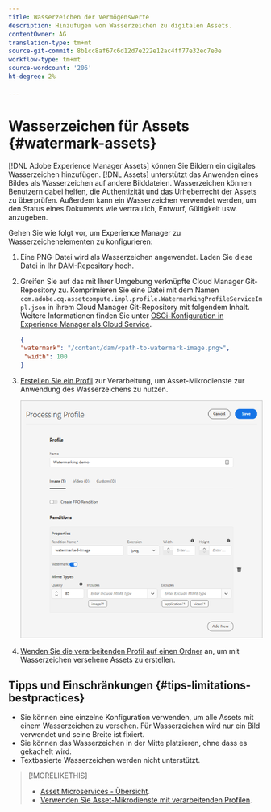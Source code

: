 ```yaml
---
title: Wasserzeichen der Vermögenswerte
description: Hinzufügen von Wasserzeichen zu digitalen Assets.
contentOwner: AG
translation-type: tm+mt
source-git-commit: 8b1cc8af67c6d12d7e222e12ac4ff77e32ec7e0e
workflow-type: tm+mt
source-wordcount: '206'
ht-degree: 2%

---
```



# Wasserzeichen für Assets {#watermark-assets}

[!DNL Adobe Experience Manager Assets] können Sie Bildern ein digitales Wasserzeichen hinzufügen. [!DNL Assets] unterstützt das Anwenden eines Bildes als Wasserzeichen auf andere Bilddateien. Wasserzeichen können Benutzern dabei helfen, die Authentizität und das Urheberrecht der Assets zu überprüfen. Außerdem kann ein Wasserzeichen verwendet werden, um den Status eines Dokuments wie vertraulich, Entwurf, Gültigkeit usw. anzugeben.

Gehen Sie wie folgt vor, um Experience Manager zu Wasserzeichenelementen zu konfigurieren:

1. Eine PNG-Datei wird als Wasserzeichen angewendet. Laden Sie diese Datei in Ihr DAM-Repository hoch.

1. Greifen Sie auf das mit Ihrer Umgebung verknüpfte Cloud Manager Git-Repository zu. Komprimieren Sie eine Datei mit dem Namen `com.adobe.cq.assetcompute.impl.profile.WatermarkingProfileServiceImpl.json` in ihrem Cloud Manager Git-Repository mit folgendem Inhalt. Weitere Informationen finden Sie unter [OSGi-Konfiguration in Experience Manager als Cloud Service](/help/implementing/deploying/configuring-osgi.md).

   ```json
   {
   "watermark": "/content/dam/<path-to-watermark-image.png>",
    "width": 100
   }
   ```

1. [Erstellen Sie ein Profil](/help/assets/asset-microservices-configure-and-use.md#create-custom-profile) zur Verarbeitung, um Asset-Mikrodienste zur Anwendung des Wasserzeichens zu nutzen.

   ![Profil zur Asset-Verarbeitung zum Erstellen eines Wasserzeichens](assets/watermark-processing-profile.png)

1. [Wenden Sie die verarbeitenden Profil auf einen Ordner](/help/assets/asset-microservices-configure-and-use.md#use-profiles) an, um mit Wasserzeichen versehene Assets zu erstellen.

## Tipps und Einschränkungen {#tips-limitations-bestpractices}

* Sie können eine einzelne Konfiguration verwenden, um alle Assets mit einem Wasserzeichen zu versehen. Für Wasserzeichen wird nur ein Bild verwendet und seine Breite ist fixiert.
* Sie können das Wasserzeichen in der Mitte platzieren, ohne dass es gekachelt wird.
* Textbasierte Wasserzeichen werden nicht unterstützt.

>[!MORELIKETHIS]
>
>* [Asset Microservices - Übersicht](/help/assets/asset-microservices-overview.md).
>* [Verwenden Sie Asset-Mikrodienste mit verarbeitenden Profilen](/help/assets/asset-microservices-configure-and-use.md).

